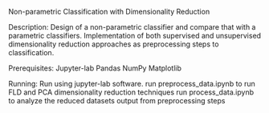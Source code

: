 Non-parametric Classification with Dimensionality Reduction

Description:
Design of a non-parametric classifier and compare that with a parametric classifiers. Implementation of both supervised and unsupervised dimensionality reduction approaches as preprocessing steps to classification.

Prerequisites:
Jupyter-lab
Pandas
NumPy
Matplotlib

Running:
Run using jupyter-lab software.
run preprocess_data.ipynb to run FLD and PCA dimensionality reduction techniques
run process_data.ipynb to analyze the reduced datasets output from preprocessing steps
